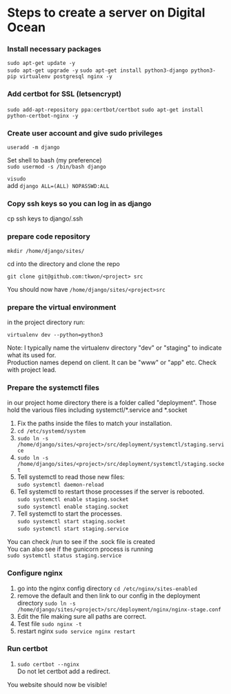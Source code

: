 # Steps to create a server on Digital Ocean

### Install necessary packages
`sudo apt-get update -y`  
`sudo apt-get upgrade -y` 
`sudo apt-get install python3-django python3-pip virtualenv postgresql nginx -y`  

### Add certbot for SSL (letsencrypt)
`sudo add-apt-repository ppa:certbot/certbot`
`sudo apt-get install python-certbot-nginx -y` 

### Create user account and give sudo privileges
`useradd -m django`  

Set shell to bash (my preference)  
`sudo usermod -s /bin/bash django`  

`visudo`  
add `django ALL=(ALL) NOPASSWD:ALL`

### Copy ssh keys so you can log in as django
cp ssh keys to django/.ssh  
  
### prepare code repository
`mkdir /home/django/sites/`
  
cd into the directory and clone the repo

`git clone git@github.com:tkwon/<project> src`

You should now have `/home/django/sites/<project>src`

### prepare the virtual environment
in the project directory run:

`virtualenv dev --python=python3`

Note: I typically name the virtualenv directory "dev" or "staging" to indicate what its used for.  
Production names depend on client. It can be "www" or "app" etc. Check with project lead.  

### Prepare the systemctl files
in our project home directory there is a folder called "deployment".
Those hold the various files including systemctl/*.service and *.socket

1. Fix the paths inside the files to match your installation.
2. `cd /etc/systemd/system`
3. `sudo ln -s /home/django/sites/<project>/src/deployment/systemctl/staging.service`   
4. `sudo ln -s /home/django/sites/<project>/src/deployment/systemctl/staging.socket`   
5. Tell systemctl to read those new files:  
`sudo systemctl daemon-reload`   
6. Tell systemctl to restart those processes if the server is rebooted.  
`sudo systemctl enable staging.socket`    
`sudo systemctl enable staging.socket`  
7. Tell systemctl to start the processes.  
`sudo systemctl start staging.socket`  
`sudo systemctl start staging.service`  

You can check /run to see if the .sock file is created  
You can also see if the gunicorn process is running  
`sudo systemctl status staging.service`

### Configure nginx 
1. go into the nginx config directory
`cd /etc/nginx/sites-enabled`
2. remove the default and then link to our config in the deployment directory
`sudo ln -s /home/django/sites/<project>/src/deployment/nginx/nginx-stage.conf`
3. Edit the file making sure all paths are correct.
4. Test file
`sudo nginx -t`
5. restart nginx
`sudo service nginx restart`
   
### Run certbot
1. `sudo certbot --nginx`  
Do not let certbot add a redirect.  

You website should now be visible!